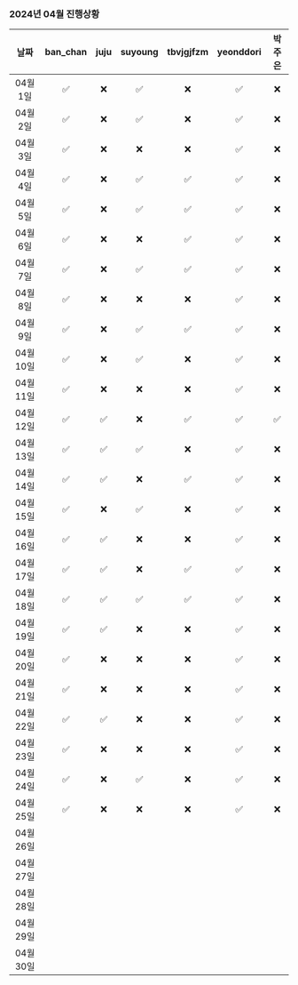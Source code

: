 ### 2024년 04월 진행상황
| 날짜 | ban_chan | juju | suyoung | tbvjgjfzm | yeonddori | 박주은 |
|:---:|:---:|:---:|:---:|:---:|:---:|:---:|
| 04월 1일 | ✅ | ❌ | ✅ | ❌ | ✅ | ❌ |
| 04월 2일 | ✅ | ❌ | ✅ | ❌ | ✅ | ❌ |
| 04월 3일 | ✅ | ❌ | ❌ | ❌ | ✅ | ❌ |
| 04월 4일 | ✅ | ❌ | ✅ | ✅ | ✅ | ❌ |
| 04월 5일 | ✅ | ❌ | ✅ | ✅ | ✅ | ❌ |
| 04월 6일 | ✅ | ❌ | ❌ | ✅ | ✅ | ❌ |
| 04월 7일 | ✅ | ❌ | ✅ | ✅ | ✅ | ❌ |
| 04월 8일 | ✅ | ❌ | ❌ | ❌ | ✅ | ❌ |
| 04월 9일 | ✅ | ❌ | ✅ | ✅ | ✅ | ❌ |
| 04월 10일 | ✅ | ❌ | ✅ | ❌ | ✅ | ❌ |
| 04월 11일 | ✅ | ❌ | ❌ | ❌ | ✅ | ❌ |
| 04월 12일 | ✅ | ✅ | ❌ | ✅ | ✅ | ✅ |
| 04월 13일 | ✅ | ✅ | ✅ | ❌ | ✅ | ❌ |
| 04월 14일 | ✅ | ✅ | ❌ | ✅ | ✅ | ❌ |
| 04월 15일 | ✅ | ❌ | ✅ | ❌ | ✅ | ❌ |
| 04월 16일 | ✅ | ✅ | ❌ | ❌ | ✅ | ❌ |
| 04월 17일 | ✅ | ✅ | ❌ | ✅ | ✅ | ❌ |
| 04월 18일 | ✅ | ✅ | ✅ | ✅ | ✅ | ❌ |
| 04월 19일 | ✅ | ✅ | ❌ | ❌ | ✅ | ❌ |
| 04월 20일 | ✅ | ❌ | ❌ | ❌ | ✅ | ❌ |
| 04월 21일 | ✅ | ❌ | ❌ | ❌ | ✅ | ❌ |
| 04월 22일 | ✅ | ✅ | ❌ | ❌ | ✅ | ❌ |
| 04월 23일 | ✅ | ❌ | ❌ | ❌ | ✅ | ❌ |
| 04월 24일 | ✅ | ❌ | ✅ | ❌ | ✅ | ❌ |
| 04월 25일 | ✅ | ❌ | ❌ | ❌ | ✅ | ❌ |
| 04월 26일 | | | | | | |
| 04월 27일 | | | | | | |
| 04월 28일 | | | | | | |
| 04월 29일 | | | | | | |
| 04월 30일 | | | | | | |
